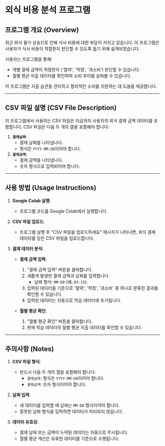 # 외식 비용 분석 프로그램

## **프로그램 개요 (Overview)**

최근 외식 물가 상승으로 인해 식사 비용에 대한 부담이 커지고 있습니다. 이 프로그램은 사용자가 식사 비용이 적절한지 판단할 수 있도록 돕기 위해 설계되었습니다.

사용자는 프로그램을 통해:
- 개별 결제 금액이 적절한지 ('절약', '적정', '과소비') 판단할 수 있습니다.
- 월별 평균 지출 데이터를 확인하여 소비 추이를 살펴볼 수 있습니다.

이 프로그램은 지출 습관을 관리하고 합리적인 소비를 지원하는 데 도움을 제공합니다.

---

## **CSV 파일 설명 (CSV File Description)**

이 프로그램에서 사용하는 CSV 파일은 지금까지 사용자의 외식 결제 금액 데이터를 포함합니다. CSV 파일은 다음 두 개의 열을 포함해야 합니다:

1. **`결제날짜`**:
   - 결제 날짜를 나타냅니다.
   - 형식은 `YYYY-MM-DD`이어야 합니다.
2. **`결제금액`**:
   - 결제 금액을 나타냅니다.
   - 숫자 형식으로 입력되어야 합니다.

---

## **사용 방법 (Usage Instructions)**

1. **Google Colab 실행**:
   - 프로그램 코드를 Google Colab에서 실행합니다.

2. **CSV 파일 업로드**:
   - 프로그램 실행 후 "CSV 파일을 업로드하세요" 메시지가 나타나면, 외식 결제 데이터를 담은 CSV 파일을 업로드합니다.

3. **결제 데이터 분석**:
   - **결제 금액 입력**:
     1. "결제 금액 입력" 버튼을 클릭합니다.
     2. 새롭게 발생한 결제 금액과 날짜를 입력합니다.
        - 날짜 형식: `MM-DD` (예: `03-15`).
     3. 입력된 데이터를 기준으로 '절약', '적정', '과소비' 중 하나로 분류한 결과를 확인할 수 있습니다.
     4. 입력된 데이터는 자동으로 학습 데이터에 추가됩니다.

   - **월별 평균 확인**:
     1. "월별 평균 확인" 버튼을 클릭합니다.
     2. 현재 학습 데이터의 월별 평균 지출 데이터를 확인할 수 있습니다.

---

## **주의사항 (Notes)**

1. **CSV 파일 형식**:
   - 반드시 다음 두 개의 열을 포함해야 합니다:
     - `결제날짜`: 형식은 `YYYY-MM-DD`이어야 합니다.
     - `결제금액`: 숫자 형식이어야 합니다.

2. **날짜 입력**:
   - 새 데이터를 입력할 때 날짜는 `MM-DD` 형식이어야 합니다.
   - 잘못된 날짜 형식을 입력하면 데이터가 처리되지 않습니다.

3. **데이터 유효성**:
   - 결제 날짜 또는 금액이 누락된 데이터는 자동으로 무시됩니다.
   - 월별 평균 계산은 유효한 데이터를 기준으로 수행됩니다.


